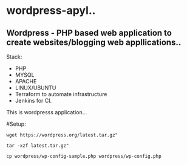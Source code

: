 # wordpress-apyl..


## Wordpress - PHP based web application to create websites/blogging web appllications..


Stack:

* PHP
* MYSQL
* APACHE
* LINUX/UBUNTU
* Terraform to automate infrastructure
* Jenkins for CI.

This is wordpresss application...


#Setup:

```
wget https://wordpress.org/latest.tar.gz"
```
```
tar -xzf latest.tar.gz"
```

```
cp wordpress/wp-config-sample.php wordpress/wp-config.php
```
